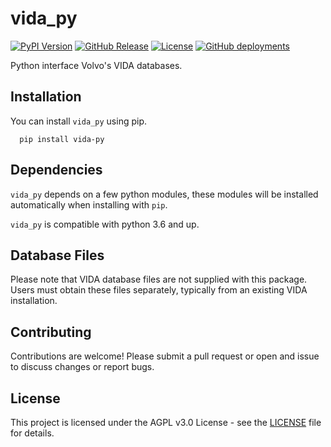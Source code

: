 # vida_py

[![PyPI Version](https://img.shields.io/pypi/v/vida_py?logo=python&logoColor=white)](https://pypi.org/p/vida_py)
[![GitHub Release](https://img.shields.io/github/v/release/kForth/vida_py?logo=github&logoColor=white)](https://github.com/kForth/vida_py/releases)
[![License](https://img.shields.io/github/license/kForth/vida_py)](https://github.com/kForth/vida_py/blob/main/LICENSE)
[![GitHub deployments](https://img.shields.io/github/deployments/kForth/vida_py/pypi)](https://github.com/kForth/vida_py/releases)

Python interface Volvo's VIDA databases.

## Installation

You can install `vida_py` using pip.

```
  pip install vida-py
```

## Dependencies

`vida_py` depends on a few python modules, these modules will be installed automatically when installing with `pip`.

`vida_py` is compatible with python 3.6 and up.

## Database Files

Please note that VIDA database files are not supplied with this package. Users must obtain these files separately, typically from an existing VIDA installation.

## Contributing

Contributions are welcome! Please submit a pull request or open and issue to discuss changes or report bugs.

## License

This project is licensed under the AGPL v3.0 License - see the [LICENSE](LICENSE) file for details.
